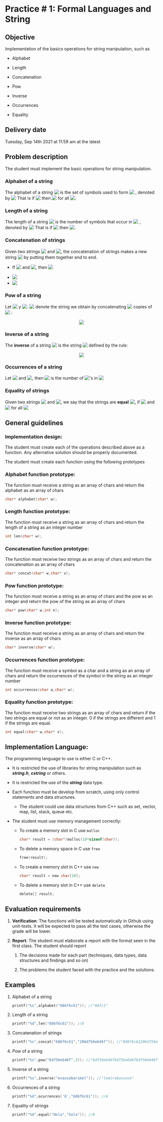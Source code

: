 
# Practice \# 1: Formal Languages and String

## Objective

Implementation of the basics operations for string manipulation, such as

-   Alphabet

-   Length

-   Concatenation

-   Pow

-   Inverse

-   Occurrences

-   Equality

## Delivery date 

Tuesday, Sep 14th 2021 at 11:59 am at the latest

## Problem description 

The student must implement the basic operations for string manipulation.

### Alphabet of a string 

The alphabet of a string <img style="transform: translateY(0.1em); background: transparent;" src="svg/ICB7kguF44.svg"> is the set of symbols used to form <img style="transform: translateY(0.1em); background: transparent;" src="svg/ICB7kguF44.svg"> ,
denoted by <img style="transform: translateY(0.1em); background: transparent;" src="svg/QBcTBWQgEo.svg">
That is if <img style="transform: translateY(0.1em); background: transparent;" src="svg/86NIhX7aZN.svg"> then <img style="transform: translateY(0.1em); background: transparent;" src="svg/bcoZl8zeJt.svg">
for all <img style="transform: translateY(0.1em); background: transparent;" src="svg/6ZaFEvYMwV.svg">.

### Length of a string 

The length of a string <img style="transform: translateY(0.1em); background: transparent;" src="svg/ICB7kguF44.svg"> is the number of symbols that occur in <img style="transform: translateY(0.1em); background: transparent;" src="svg/ICB7kguF44.svg"> ,
denoted by <img style="transform: translateY(0.1em); background: transparent;" src="svg/RPaALvtg5j.svg">
That is if <img style="transform: translateY(0.1em); background: transparent;" src="svg/c9xcyo9hFL.svg"> then <img style="transform: translateY(0.1em); background: transparent;" src="svg/dbB6RPkcgc.svg">.

### Concatenation of strings 

Given two strings <img style="transform: translateY(0.1em); background: transparent;" src="svg/ICB7kguF44.svg">  and <img style="transform: translateY(0.1em); background: transparent;" src="svg/f6AtJQgNJq.svg">, the concatenation of strings makes a new
string <img style="transform: translateY(0.1em); background: transparent;" src="svg/URnsZ42fSr.svg"> by putting them together end to end.

- If <img style="transform: translateY(0.1em); background: transparent;" src="svg/c9xcyo9hFL.svg"> and <img style="transform: translateY(0.1em); background: transparent;" src="svg/eU6kz7d7sD.svg">, then <img style="transform: translateY(0.1em); background: transparent;" src="svg/tm31TLkaGI.svg">

- <img style="transform: translateY(0.1em); background: transparent;" src="svg/RaXmmVnZPy.svg">

- <img style="transform: translateY(0.1em); background: transparent;" src="svg/o9yjmXVQYl.svg">

### Pow of a string 

Let <img style="transform: translateY(0.1em); background: transparent;" src="svg/kMIaabon60.svg"> y <img style="transform: translateY(0.1em); background: transparent;" src="svg/6ZaFEvYMwV.svg">. <img style="transform: translateY(0.1em); background: transparent;" src="svg/C2vHvwXRun.svg"> denote the string we
obtain by concatenating <img style="transform: translateY(0.1em); background: transparent;" src="svg/c7A0ioZit2.svg"> copies of <img style="transform: translateY(0.1em); background: transparent;" src="svg/ICB7kguF44.svg"> : <div style="text-align: center"><img style="transform: translateY(0.1em); background: transparent;" src="svg/pow.svg"></div>

### Inverse of a string 

The **inverse** of a string <img style="transform: translateY(0.1em); background: transparent;" src="svg/c9xcyo9hFL.svg"> is the string <img style="transform: translateY(0.1em); background: transparent;" src="svg/koc3Hy4gum.svg"> defined by the rule:

<div style="text-align: center"><img style="transform: translateY(0.1em); background: transparent;" src="svg/inverse.svg"></div>

### Occurrences of a string 

Let <img style="transform: translateY(0.1em); background: transparent;" src="svg/uTE9xMUeit.svg"> and <img style="transform: translateY(0.1em); background: transparent;" src="svg/kMIaabon60.svg">, then <img style="transform: translateY(0.1em); background: transparent;" src="svg/bXQ3UANrJ1.svg"> is the number of <img style="transform: translateY(0.1em); background: transparent;" src="svg/wzNzdnb9HQ.svg">'s in <img style="transform: translateY(0.1em); background: transparent;" src="svg/ICB7kguF44.svg"> 

### Equality of strings 

Given two strings <img style="transform: translateY(0.1em); background: transparent;" src="svg/c9xcyo9hFL.svg"> and <img style="transform: translateY(0.1em); background: transparent;" src="svg/eU6kz7d7sD.svg">, we
say that the strings are **equal** <img style="transform: translateY(0.1em); background: transparent;" src="svg/EvLyfZnUs2.svg">, if <img style="transform: translateY(0.1em); background: transparent;" src="svg/krHyGsVVuL.svg"> and <img style="transform: translateY(0.1em); background: transparent;" src="svg/8w9DZSM6FF.svg"> for all <img style="transform: translateY(0.1em); background: transparent;" src="svg/Dlaity7Lbp.svg">

## General guidelines 

### Implementation design:  

The student must create each of the operations described above as a
function. Any alternative solution should be properly documented.

The student must create each function using the following prototypes

### Alphabet function prototype: 

The function must receive a string as an array of chars and return the
alphabet as an array of chars


```c
char* alphabet(char* w);
```


### Length function prototype: 

The function must receive a string as an array of chars and return the
length of a string as an integer number


```c
int len(char* w);
```


### Concatenation function prototype: 

The function must receive two strings as an array of chars and return
the concatenation as an array of chars


```c
char* concat(char* w,char* v);
```


### Pow function prototype: 

The function must receive a string as an array of chars and the pow as
an integer and return the pow of the string as an array of chars


```c
char* pow(char* w,int n);
```


### Inverse function prototype: 

The function must receive a string as an array of chars and return the
inverse as an array of chars


```c
char* inverse(char* w);
```


### Occurrences function prototype: 

The function must receive a symbol as a char and a string as an array of
chars and return the occurrences of the symbol in the string as an
integer number


```c
int occurrences(char a,char* w);
```


### Equality function prototype: 

The function must receive two strings as an array of chars and return if
the two strings are equal or not as an integer. 0 if the strings are
different and 1 if the strings are equal.


```c
int equal(char* w,char* v);
```


## Implementation Language: 

The programming language to use is either C or C++.

-   It is restricted the use of libraries for string manipulation such
    as ***string.h***, ***cstring*** or others.

-   It is restricted the use of the ***string*** data type.

-   Each function must be develop from scratch, using only control
    statements and data structures.

    -   The student could use data structures from C++ such as set,
        vector, map, list, stack, queue etc.

-   The student must use memory management correctly:

    -   To create a memory slot in C use `malloc`
        ```c
        char* result = (char*)malloc(10*sizeof(char));
        ```

    -   To delete a memory space in C use `free`
        ```c
        free(result);
        ```

    -   To create a memory slot in C++ use `new`
        ```c
        char* result = new char[10];
        ```

    -   To delete a memory slot in C++ use `delete`
        ```c
        delete[] result;
        ```

## Evaluation requirements 

1.  **Verification**: The functions will be tested automatically in
    Github using unit-tests. It will be expected to pass all the test
    cases, otherwise the grade will be lower.

2.  **Report**: The student must elaborate a report with the format seen
    in the first class. The student should report

    1.  The decisions made for each part (techniques, data types, data
        structures and findings and so on)

    2.  The problems the student faced with the practice and the
        solutions.

## Examples 

1.  Alphabet of a string
    ```c
    printf("%s",alphabet("686f6c61")); //"68fc1"
    ```

2.  Length of a string
    ```c
    printf("%d",len("686f6c61")); //8
    ```

3.  Concatenation of strings
    ```c
    printf("%s",concat("686f6c61","206d756e646f")); //"686f6c61206d756e646f"
    ```

4.  Pow of a string
    ```c
    printf("%s",pow("6d756e646f",3)); //"6d756e646f6d756e646f6d756e646f"
    ```

5.  Inverse of a string
    ```c
    printf("%s",inverse("evausabarimel")); //"lemirabasuave"
    ```

6.  Occurrences of a string
    ```c
    printf("%d",ocurrences('6',"686f6c61")); //4
    ```

7.  Equality of strings
    ```c
    printf("%d",equal("Hola","hola")); //0
    ```
